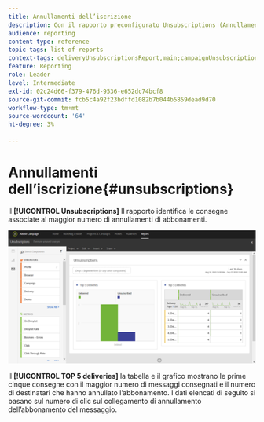 ```yaml
---
title: Annullamenti dell’iscrizione
description: Con il rapporto preconfigurato Unsubscriptions (Annullamenti abbonamenti), scopri quante volte i clienti hanno annullato l’abbonamento alle consegne.
audience: reporting
content-type: reference
topic-tags: list-of-reports
context-tags: deliveryUnsubscriptionsReport,main;campaignUnsubscriptionsReport,main;programUnsubscriptionsReport,main
feature: Reporting
role: Leader
level: Intermediate
exl-id: 02c24d66-f379-476d-9536-e652dc74bcf8
source-git-commit: fcb5c4a92f23bdffd1082b7b044b5859dead9d70
workflow-type: tm+mt
source-wordcount: '64'
ht-degree: 3%

---
```


# Annullamenti dell’iscrizione{#unsubscriptions}

Il **[!UICONTROL Unsubscriptions]** Il rapporto identifica le consegne associate al maggior numero di annullamenti di abbonamenti.

![](assets/delivery_reports_unsub.png)

Il **[!UICONTROL TOP 5 deliveries]** la tabella e il grafico mostrano le prime cinque consegne con il maggior numero di messaggi consegnati e il numero di destinatari che hanno annullato l’abbonamento. I dati elencati di seguito si basano sul numero di clic sul collegamento di annullamento dell’abbonamento del messaggio.
